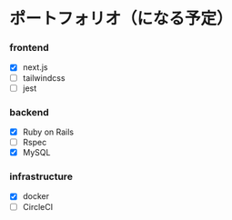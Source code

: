 # ポートフォリオ（になる予定）

### frontend
- [x] next.js
- [ ] tailwindcss
- [ ] jest
### backend
- [x] Ruby on Rails
- [ ] Rspec
- [x] MySQL
### infrastructure
- [x] docker
- [ ] CircleCI
